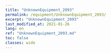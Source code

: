```yaml
---
title: "UnknownEquipment_2093"
permalink: /equipment/UnknownEquipment_2093/
excerpt: "UnknownEquipment_2093"
last_modified_at: 2021-01-26
lang: en
ref: "UnknownEquipment_2093.md"
toc: false
classes: wide
---
```


